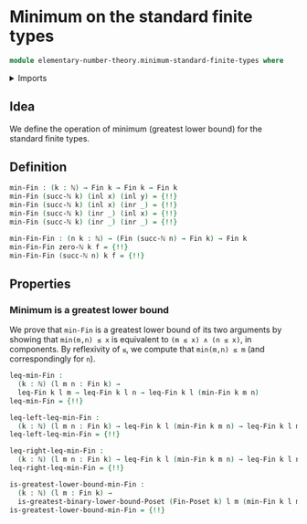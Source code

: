 # Minimum on the standard finite types

```agda
module elementary-number-theory.minimum-standard-finite-types where
```

<details><summary>Imports</summary>

```agda
open import elementary-number-theory.inequality-standard-finite-types
open import elementary-number-theory.natural-numbers

open import foundation.coproduct-types
open import foundation.dependent-pair-types
open import foundation.unit-type

open import order-theory.greatest-lower-bounds-posets

open import univalent-combinatorics.standard-finite-types
```

</details>

## Idea

We define the operation of minimum (greatest lower bound) for the standard
finite types.

## Definition

```agda
min-Fin : (k : ℕ) → Fin k → Fin k → Fin k
min-Fin (succ-ℕ k) (inl x) (inl y) = {!!}
min-Fin (succ-ℕ k) (inl x) (inr _) = {!!}
min-Fin (succ-ℕ k) (inr _) (inl x) = {!!}
min-Fin (succ-ℕ k) (inr _) (inr _) = {!!}

min-Fin-Fin : (n k : ℕ) → (Fin (succ-ℕ n) → Fin k) → Fin k
min-Fin-Fin zero-ℕ k f = {!!}
min-Fin-Fin (succ-ℕ n) k f = {!!}
```

## Properties

### Minimum is a greatest lower bound

We prove that `min-Fin` is a greatest lower bound of its two arguments by
showing that `min(m,n) ≤ x` is equivalent to `(m ≤ x) ∧ (n ≤ x)`, in components.
By reflexivity of `≤`, we compute that `min(m,n) ≤ m` (and correspondingly for
`n`).

```agda
leq-min-Fin :
  (k : ℕ) (l m n : Fin k) →
  leq-Fin k l m → leq-Fin k l n → leq-Fin k l (min-Fin k m n)
leq-min-Fin = {!!}

leq-left-leq-min-Fin :
  (k : ℕ) (l m n : Fin k) → leq-Fin k l (min-Fin k m n) → leq-Fin k l m
leq-left-leq-min-Fin = {!!}

leq-right-leq-min-Fin :
  (k : ℕ) (l m n : Fin k) → leq-Fin k l (min-Fin k m n) → leq-Fin k l n
leq-right-leq-min-Fin = {!!}

is-greatest-lower-bound-min-Fin :
  (k : ℕ) (l m : Fin k) →
  is-greatest-binary-lower-bound-Poset (Fin-Poset k) l m (min-Fin k l m)
is-greatest-lower-bound-min-Fin = {!!}
```
